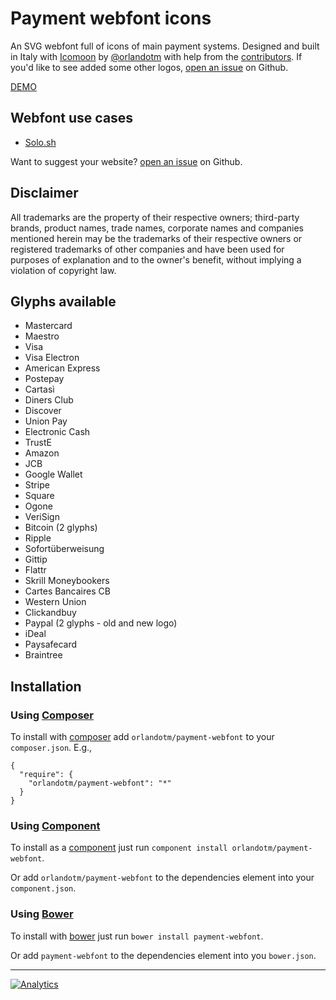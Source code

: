 Payment webfont icons
=====================

An SVG webfont full of icons of main payment systems. Designed and built in Italy with [Icomoon](http://icomoon.io) by [@orlandotm](http://twitter.com/orlandotm) with help from the [contributors](https://github.com/orlandotm/payment-webfont/graphs/contributors). 
If you'd like to see added some other logos, [open an issue](https://github.com/orlandotm/payment-webfont/issues/new) on Github.

[DEMO](http://www.orlandotm.com/payment-webfont/)

Webfont use cases
----------
* [Solo.sh](http://solo.sh)

Want to suggest your website? [open an issue](https://github.com/orlandotm/payment-webfont/issues/new) on Github.

Disclaimer
----------

All trademarks are the property of their respective owners; third-party brands, product names, trade names, corporate names and companies mentioned herein may be the trademarks of their respective owners or registered trademarks of other companies and have been used for purposes of explanation and to the owner's benefit, without implying a violation of copyright law.

Glyphs available
------

* Mastercard
* Maestro
* Visa
* Visa Electron
* American Express
* Postepay
* Cartasì
* Diners Club
* Discover
* Union Pay
* Electronic Cash
* TrustE
* Amazon
* JCB
* Google Wallet
* Stripe
* Square
* Ogone
* VeriSign
* Bitcoin (2 glyphs)
* Ripple
* Sofortüberweisung
* Gittip
* Flattr
* Skrill Moneybookers
* Cartes Bancaires CB
* Western Union
* Clickandbuy
* Paypal (2 glyphs - old and new logo)
* iDeal
* Paysafecard
* Braintree

Installation
------------

### Using [Composer](https://github.com/composer/composer)
    
To install with [composer](http://packagist.org/packages/orlandotm/payment-webfont) add `orlandotm/payment-webfont` to your `composer.json`. E.g.,

```
{
  "require": {
    "orlandotm/payment-webfont": "*"
  }
}
```

### Using [Component](http://component.io)
    
To install as a [component](https://github.com/component/component) just run `component install orlandotm/payment-webfont`.

Or add `orlandotm/payment-webfont` to the dependencies element into your `component.json`.

### Using [Bower](http://bower.io)

To install with [bower]() just run `bower install payment-webfont`.

Or add `payment-webfont` to the dependencies element into you `bower.json`.

---

[![Analytics](https://ga-beacon.appspot.com/UA-50602721-1/orlandotm/payment-webfonts)](https://github.com/igrigorik/ga-beacon)

